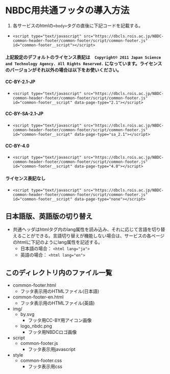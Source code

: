 # NBDC用共通フッタの導入方法
1. 各サービスのhtmlの`<body>`タグの直後に下記コードを記載する。
  - `<script type="text/javascript" src="https://dbcls.rois.ac.jp/NBDC-common-header-footer/common-footer/script/common-footer.js" id="common-footer__script"></script>`

#### 上記設定のデフォルトのライセンス表記は　`Copyright© 2011 Japan Science and Technology Agency. All Rights Reserved.` になっています。ライセンスのバージョンがそれ以外の場合は以下をお使いください。

#### CC-BY-2.1-JP
  - `<script type="text/javascript" src="https://dbcls.rois.ac.jp/NBDC-common-header-footer/common-footer/script/common-footer.js" id="common-footer__script" data-page-type="2.1"></script>`

#### CC-BY-SA-2.1-JP
  - `<script type="text/javascript" src="https://dbcls.rois.ac.jp/NBDC-common-header-footer/common-footer/script/common-footer.js" id="common-footer__script" data-page-type="sa_2.1"></script>`

#### CC-BY-4.0
  - `<script type="text/javascript" src="https://dbcls.rois.ac.jp/NBDC-common-header-footer/common-footer/script/common-footer.js" id="common-footer__script" data-page-type="4.0"></script>`

#### ライセンス表記なし
  - `<script type="text/javascript" src="https://dbcls.rois.ac.jp/NBDC-common-header-footer/common-footer/script/common-footer.js" id="common-footer__script" data-page-type="none"></script>`

## 日本語版、英語版の切り替え
  - 共通ヘッダはhtmlタグ内のlang属性を読み込み、それに応じて言語を切り替えることができる。言語切り替えが機能しない場合は、サービスの各ページのhtmlに下記のようにlang属性を記述する。
    - 日本語の場合： `<html lang="ja">`
    - 英語の場合： `<html lang="en">`

## このディレクトリ内のファイル一覧
  - common-footer.html
    - フッタ表示用のHTMLファイル(日本語)
  - common-footer-en.html
    - フッタ表示用のHTMLファイル(英語)
  - img/
    - by.svg
      - フッタ用CC-BY用アイコン画像
    - logo_nbdc.png
      - フッタ用NBDCロゴ画像
  - script
      - common-footer.js
        - フッタ表示用javascript
  - style
      - common-footer.css
        - フッタ表示用css





